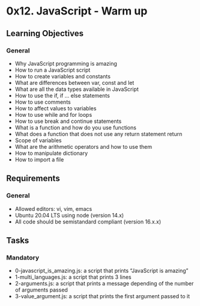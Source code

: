 # 0x12. JavaScript - Warm up

## Learning Objectives
### General
- Why JavaScript programming is amazing
- How to run a JavaScript script
- How to create variables and constants
- What are differences between var, const and let
- What are all the data types available in JavaScript
- How to use the if, if ... else statements
- How to use comments
- How to affect values to variables
- How to use while and for loops
- How to use break and continue statements
- What is a function and how do you use functions
- What does a function that does not use any return statement return
- Scope of variables
- What are the arithmetic operators and how to use them
- How to manipulate dictionary
- How to import a file


## Requirements
### General
- Allowed editors: vi, vim, emacs
- Ubuntu 20.04 LTS using node (version 14.x)
- All code should be semistandard compliant (version 16.x.x)


## Tasks
### Mandatory
- 0-javascript_is_amazing.js: a script that prints “JavaScript is amazing”
- 1-multi_languages.js: a script that prints 3 lines
- 2-arguments.js: a script that prints a message depending of the number of arguments passed
- 3-value_argument.js: a script that prints the first argument passed to it
